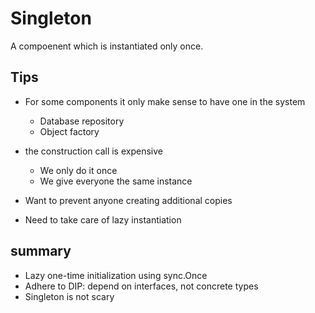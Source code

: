 # Singleton

A compoenent which is instantiated only once.

## Tips
* For some components it only make sense to have one in the system
  - Database repository
  - Object factory

* the construction call is expensive
  - We only do it once
  - We give everyone the same instance

* Want to prevent anyone creating additional copies
* Need to take care of lazy instantiation

## summary

* Lazy one-time initialization using sync.Once
* Adhere to DIP: depend on interfaces, not concrete types
* Singleton is not scary

